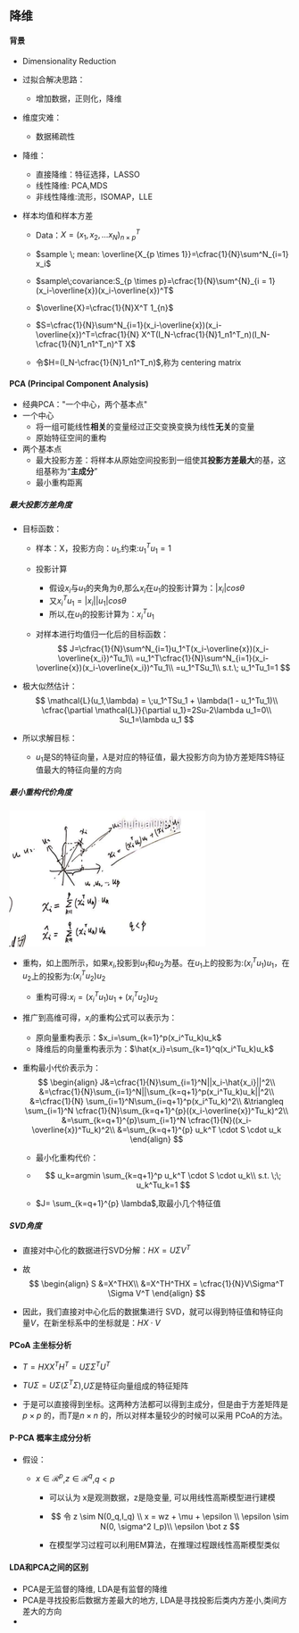 ## 	降维 

#### 背景

- Dimensionality Reduction

- 过拟合解决思路：
  - 增加数据，正则化，降维
- 维度灾难：
  - 数据稀疏性
- 降维：
  - 直接降维：特征选择，LASSO
  - 线性降维: PCA,MDS
  - 非线性降维:流形，ISOMAP，LLE
- 样本均值和样本方差
  - Data：$X=(x_1,x_2,...x_N)^T_{n \times p}$
  
  - $sample \; mean: \overline{X_{p \times 1}}=\cfrac{1}{N}\sum^N_{i=1} x_i$
  - $sample\;covariance:S_{p \times p}=\cfrac{1}{N}\sum^{N}_{i = 1}(x_i-\overline{x})(x_i-\overline{x})^T$
  - $\overline{X}=\cfrac{1}{N}X^T 1_{n}$
  
  - $S=\cfrac{1}{N}\sum^N_{i=1}(x_i-\overline{x})(x_i-\overline{x})^T=\cfrac{1}{N} X^T(I_N-\cfrac{1}{N}1_n1^T_n)(I_N-\cfrac{1}{N}1_n1^T_n)^T X$
  - 令$H=(I_N-\cfrac{1}{N}1_n1^T_n)$,称为 centering matrix

#### PCA (Principal Component Analysis)

- 经典PCA："一个中心，两个基本点"
- 一个中心
  - 将一组可能线性**相关**的变量经过正交变换变换为线性**无关**的变量
  - 原始特征空间的重构
- 两个基本点
  - 最大投影方差：将样本从原始空间投影到一组使其**投影方差最大**的基，这组基称为“**主成分**”
  - 最小重构距离

##### 最大投影方差角度

- 目标函数：

  - 样本：X，投影方向：$u_1$,约束:$u_1^Tu_1=1$

  - 投影计算

    - 假设$x_i$与$u_1$的夹角为$\theta$,那么$x_i$在$u_1$的投影计算为：$|x_i|cos\theta$
    - 又$x_i^Tu_1=|x_i||u_1|cos\theta$
    - 所以,在$u_1$的投影计算为：$x_i^Tu_1$

  - 对样本进行均值归一化后的目标函数：
    $$
    J=\cfrac{1}{N}\sum^N_{i=1}u_1^T(x_i-\overline{x})(x_i-\overline{x_i})^Tu_1\\
    =u_1^T\cfrac{1}{N}\sum^N_{i=1}(x_i-\overline{x})(x_i-\overline{x_i})^Tu_1\\
    =u_1^TSu_1\\
    s.t.\; u_1^Tu_1=1
    $$
  
- 极大似然估计：
    $$
    \mathcal{L}(u_1,\lambda) = \;u_1^TSu_1 + \lambda(1 -  u_1^Tu_1)\\
    \cfrac{\partial \mathcal{L}}{\partial u_1}=2Su-2\lambda u_1=0\\
    Su_1=\lambda u_1
    $$
  
- 所以求解目标：
  
  - $u_1$是S的特征向量，$\lambda$是对应的特征值，最大投影方向为协方差矩阵S特征值最大的特征向量的方向

##### 最小重构代价角度

![img](../img/whiteboard/pca.png)

- 重构，如上图所示，如果$x_i$,投影到$u_1$和$u_2$为基。在$u_1$上的投影为:$(x_i^Tu_1)u_1$，在$u_2$上的投影为:$(x_i^Tu_2)u_2$
  
  - 重构可得:$x_i=(x_i^Tu_1)u_1+(x_i^Tu_2)u_2$
- 推广到高维可得，$x_i$的重构公式可以表示为：
  - 原向量重构表示：$x_i=\sum_{k=1}^p(x_i^Tu_k)u_k$
  - 降维后的向量重构表示为：$\hat{x_i}=\sum_{k=1}^q(x_i^Tu_k)u_k$

- 重构最小代价表示为：
  $$
  \begin{align}
  J&=\cfrac{1}{N}\sum_{i=1}^N||x_i-\hat{x_i}||^2\\
  &=\cfrac{1}{N}\sum_{i=1}^N||\sum_{k=q+1}^p(x_i^Tu_k)u_k||^2\\
  &=\cfrac{1}{N} \sum_{i=1}^N\sum_{i=q+1}^p(x_i^Tu_k)^2\\
  &\triangleq \sum_{i=1}^N \cfrac{1}{N}\sum_{k=q+1}^{p}((x_i-\overline{x})^Tu_k)^2\\
  &=\sum_{k=q+1}^{p}\sum_{i=1}^N \cfrac{1}{N}((x_i-\overline{x})^Tu_k)^2\\
  &=\sum_{k=q+1}^{p} u_k^T \cdot S \cdot u_k
  \end{align}
  $$
  - 最小化重构代价：

  - $$
    u_k=argmin \sum_{k=q+1}^p u_k^T \cdot S \cdot u_k\\
    s.t. \;\; u_k^Tu_k=1
    $$

  - $J= \sum_{k=q+1}^{p} \lambda$,取最小几个特征值

##### SVD角度 

- 直接对中心化的数据进行SVD分解：$HX=U\Sigma V^T$

- 故
  $$
  \begin{align}
  S
  &=X^THX\\
  &=X^TH^THX = \cfrac{1}{N}V\Sigma^T \Sigma V^T
  \end{align}
  $$
  
- 因此，我们直接对中心化后的数据集进行 SVD，就可以得到特征值和特征向量$V$，在新坐标系中的坐标就是：$HX\cdot V$

#### PCoA  主坐标分析

- $T=HXX^TH^T=U\Sigma \Sigma^T U^T$
- $TU\Sigma = U\Sigma(\Sigma^T\Sigma)$,$U \Sigma$是特征向量组成的特征矩阵

- 于是可以直接得到坐标。这两种方法都可以得到主成分，但是由于方差矩阵是$p \times p$ 的，而$T$是$n \times n$ 的，所以对样本量较少的时候可以采用 PCoA的方法。

#### P-PCA 概率主成分分析

- 假设：
  - $x \in \mathcal{R}^p$,$z \in \mathcal{R}^q$,$q < p$

    - 可以认为 x是观测数据，z是隐变量, 可以用线性高斯模型进行建模

    - $$
      令
      z \sim N(0_q,I_q) \\
      x = wz + \mu + \epsilon \\
      \epsilon \sim N(0, \sigma^2 I_p)\\
      \epsilon \bot  z
      $$
      
    - 在模型学习过程可以利用EM算法，在推理过程跟线性高斯模型类似

#### LDA和PCA之间的区别

- PCA是无监督的降维, LDA是有监督的降维
- PCA是寻找投影后数据方差最大的地方, LDA是寻找投影后类内方差小,类间方差大的方向
- 

